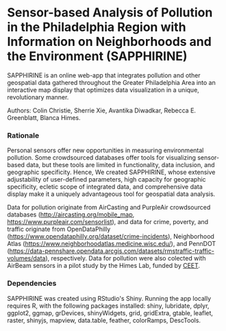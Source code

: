 # Sensor-based Analysis of Pollution in the Philadelphia Region with Information on Neighborhoods and the Environment (SAPPHIRINE)
SAPPHIRINE is an online web-app that integrates pollution and other geospatial data gathered throughout the Greater Philadelphia Area into an interactive map display that optimizes data visualization in a unique, revolutionary manner. 

Authors: Colin Christie, Sherrie Xie, Avantika Diwadkar, Rebecca E. Greenblatt, Blanca Himes.

### Rationale
Personal sensors offer new opportunities in measuring environmental pollution. Some crowdsourced databases offer tools for visualizing sensor-based data, but these tools are limited in functionality, data inclusion, and geographic specificity. Hence, We created SAPPHIRINE, whose extensive adjustability of user-defined parameters, high capacity for geographic specificity, ecletic scope of integrated data, and comprehensive data display make it a uniquely advantageous tool for geospatial data analysis.

Data for pollution originate from AirCasting and PurpleAir crowdsourced databases (http://aircasting.org/mobile_map, https://www.purpleair.com/sensorlist), and data for crime, poverty, and traffic originate from OpenDataPhilly (https://www.opendataphilly.org/dataset/crime-incidents), Neighborhood Atlas (https://www.neighborhoodatlas.medicine.wisc.edu/), and PennDOT (https://data-pennshare.opendata.arcgis.com/datasets/rmstraffic-traffic-volumes/data), respectively. Data for pollution were also colected with AirBeam sensors in a pilot study by the Himes Lab, funded by [CEET](http://ceet.upenn.edu/).

### Dependencies
SAPPHIRINE was created using RStudio's Shiny. Running the app locally requires R, with the following packages installed: shiny, lubridate, dplyr, ggplot2, ggmap, grDevices, shinyWidgets, grid, gridExtra, gtable, leaflet, raster, shinyjs, mapview, data.table, feather, colorRamps, DescTools.

